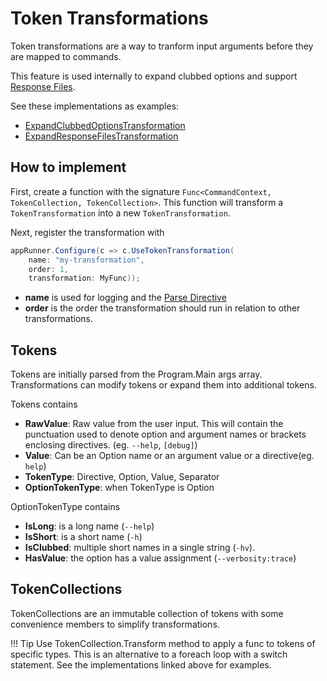 # Token Transformations

Token transformations are a way to tranform input arguments before they are mapped to commands.

This feature is used internally to expand clubbed options and support [Response Files](../Middleware/response-files.md).

See these implementations as examples:

  * [ExpandClubbedOptionsTransformation](https://github.com/bilal-fazlani/commanddotnet/blob/beta-v3/master/CommandDotNet/Tokens/ExpandClubbedOptionsTransformation.cs)
  * [ExpandResponseFilesTransformation](https://github.com/bilal-fazlani/commanddotnet/blob/beta-v3/master/CommandDotNet/Tokens/ExpandResponseFilesTransformation.cs)

## How to implement

First, create a function with the signature `Func<CommandContext, TokenCollection, TokenCollection>`.
This function will transform a `TokenTransformation` into a new `TokenTransformation`.

Next, register the transformation with 

```c#
appRunner.Configure(c => c.UseTokenTransformation(
    name: "my-transformation", 
    order: 1, 
    transformation: MyFunc));
```

* __name__ is used for logging and the [Parse Directive](../../../directives)
* __order__ is the order the transformation should run in relation to other transformations.

## Tokens

Tokens are initially parsed from the Program.Main args array. Transformations can modify tokens or expand them into additional tokens.

Tokens contains

* __RawValue__: Raw value from the user input. This will contain the punctuation used to denote option and argument names or brackets enclosing directives. (eg. `--help`, `[debug]`)
* __Value__: Can be an Option name or an argument value or a directive(eg. `help`) 
* __TokenType__: Directive, Option, Value, Separator
* __OptionTokenType__: when TokenType is Option

OptionTokenType contains

* __IsLong__: is a long name (`--help`)
* __IsShort__: is a short name (`-h`)
* __IsClubbed__: multiple short names in a single string (`-hv`).
* __HasValue__: the option has a value assignment (`--verbosity:trace`)

## TokenCollections

TokenCollections are an immutable collection of tokens with some convenience members to simplify transformations.

!!! Tip
    Use TokenCollection.Transform method to apply a func to tokens of specific types. 
    This is an alternative to a foreach loop with a switch statement.
    See the implementations linked above for examples.